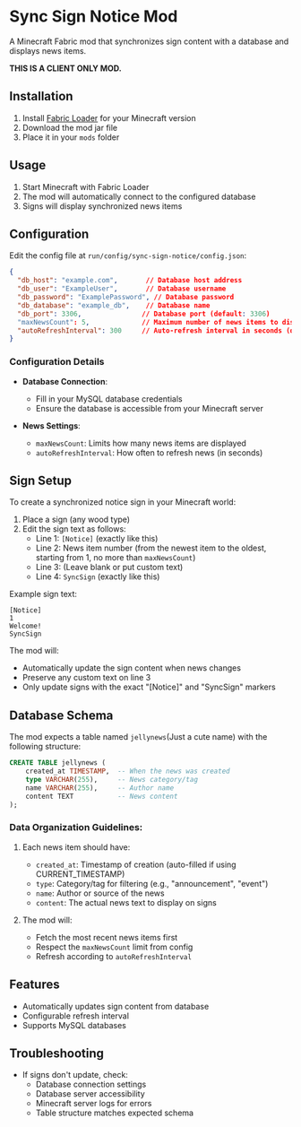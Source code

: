 # Sync Sign Notice Mod

A Minecraft Fabric mod that synchronizes sign content with a database and displays news items.

**THIS IS A CLIENT ONLY MOD.**

## Installation

1. Install [Fabric Loader](https://fabricmc.net/use/) for your Minecraft version
2. Download the mod jar file
3. Place it in your `mods` folder

## Usage

1. Start Minecraft with Fabric Loader
2. The mod will automatically connect to the configured database
3. Signs will display synchronized news items

## Configuration

Edit the config file at `run/config/sync-sign-notice/config.json`:

```json
{
  "db_host": "example.com",       // Database host address
  "db_user": "ExampleUser",       // Database username
  "db_password": "ExamplePassword", // Database password
  "db_database": "example_db",    // Database name
  "db_port": 3306,               // Database port (default: 3306)
  "maxNewsCount": 5,             // Maximum number of news items to display
  "autoRefreshInterval": 300     // Auto-refresh interval in seconds (default: 300)
}
```

### Configuration Details

- **Database Connection**: 
  - Fill in your MySQL database credentials
  - Ensure the database is accessible from your Minecraft server

- **News Settings**:
  - `maxNewsCount`: Limits how many news items are displayed
  - `autoRefreshInterval`: How often to refresh news (in seconds)

## Sign Setup

To create a synchronized notice sign in your Minecraft world:

1. Place a sign (any wood type)
2. Edit the sign text as follows:
   - Line 1: `[Notice]` (exactly like this)
   - Line 2: News item number (from the newest item to the oldest, starting from 1, no more than `maxNewsCount`)
   - Line 3: (Leave blank or put custom text)
   - Line 4: `SyncSign` (exactly like this)

Example sign text:
```
[Notice]
1
Welcome!
SyncSign
```

The mod will:
- Automatically update the sign content when news changes
- Preserve any custom text on line 3
- Only update signs with the exact "[Notice]" and "SyncSign" markers

## Database Schema

The mod expects a table named `jellynews`(Just a cute name) with the following structure:

```sql
CREATE TABLE jellynews (
    created_at TIMESTAMP,  -- When the news was created
    type VARCHAR(255),     -- News category/tag
    name VARCHAR(255),     -- Author name
    content TEXT           -- News content
);
```

### Data Organization Guidelines:
1. Each news item should have:
   - `created_at`: Timestamp of creation (auto-filled if using CURRENT_TIMESTAMP)
   - `type`: Category/tag for filtering (e.g., "announcement", "event")
   - `name`: Author or source of the news
   - `content`: The actual news text to display on signs

2. The mod will:
   - Fetch the most recent news items first
   - Respect the `maxNewsCount` limit from config
   - Refresh according to `autoRefreshInterval`

## Features

- Automatically updates sign content from database
- Configurable refresh interval
- Supports MySQL databases

## Troubleshooting

- If signs don't update, check:
  - Database connection settings
  - Database server accessibility
  - Minecraft server logs for errors
  - Table structure matches expected schema
